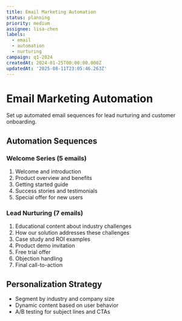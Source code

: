 ```yaml
---
title: Email Marketing Automation
status: planning
priority: medium
assignee: lisa-chen
labels:
  - email
  - automation
  - nurturing
campaign: q1-2024
createdAt: 2024-01-25T00:00:00.000Z
updatedAt: '2025-08-11T23:05:46.263Z'
---
```


# Email Marketing Automation

Set up automated email sequences for lead nurturing and customer onboarding.

## Automation Sequences

### Welcome Series (5 emails)
1. Welcome and introduction
2. Product overview and benefits
3. Getting started guide
4. Success stories and testimonials
5. Special offer for new users

### Lead Nurturing (7 emails)
1. Educational content about industry challenges
2. How our solution addresses these challenges
3. Case study and ROI examples
4. Product demo invitation
5. Free trial offer
6. Objection handling
7. Final call-to-action

## Personalization Strategy

- Segment by industry and company size
- Dynamic content based on user behavior
- A/B testing for subject lines and CTAs
